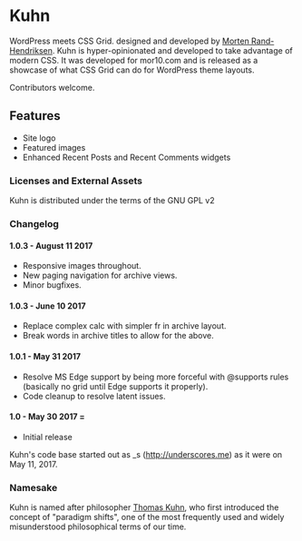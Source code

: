 # Kuhn

WordPress meets CSS Grid. designed and developed by [Morten Rand-Hendriksen](https://mor10.com). Kuhn is hyper-opinionated and developed to take advantage of modern CSS. It was developed for mor10.com and is released as a showcase of what CSS Grid can do for WordPress theme layouts.

Contributors welcome.

## Features
- Site logo
- Featured images
- Enhanced Recent Posts and Recent Comments widgets

### Licenses and External Assets
Kuhn is distributed under the terms of the GNU GPL v2

### Changelog

#### 1.0.3 - August 11 2017
- Responsive images throughout.
- New paging navigation for archive views.
- Minor bugfixes.

#### 1.0.3 - June 10 2017
- Replace complex calc with simpler fr in archive layout.
- Break words in archive titles to allow for the above.

#### 1.0.1 - May 31 2017
- Resolve MS Edge support by being more forceful with @supports rules (basically no grid until Edge supports it properly).
- Code cleanup to resolve latent issues.

#### 1.0 - May 30 2017 =
- Initial release

Kuhn's code base started out as _s (http://underscores.me) as it were on May 11, 2017.

### Namesake
Kuhn is named after philosopher [Thomas Kuhn](https://en.wikipedia.org/wiki/Thomas_Kuhn), who first introduced the concept of "paradigm shifts", one of the most frequently used and widely misunderstood philosophical terms of our time.
